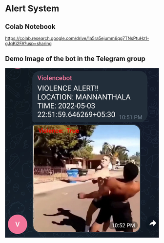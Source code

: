 # Alert System

## Colab Notebook
https://colab.research.google.com/drive/1a5ra5ejumm6qg7TNsPtuHz1-gJqKi2FA?usp=sharing

## Demo Image of the bot in the Telegram group
<img src="Demo Telegram screenshot.jpg" width="600px" />
